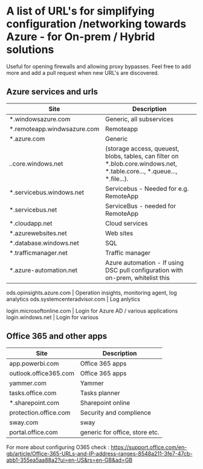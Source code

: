 # A list of URL's for simplifying configuration /networking towards Azure - for On-prem / Hybrid solutions 

Useful for opening firewalls and allowing proxy bypasses. Feel free to add more and add a pull request when new URL's are discovered.

## Azure services and urls

Site    | Description
--------|------------
*.windowsazure.com  |   Generic, all subservices
*.remoteapp.windwsazure.com | Remoteapp
*.azure.com | Generic
*.*.core.windows.net | (storage access, queuest, blobs, tables, can filter on *.blob.core.windows.net, *.table.core..., *.queue..., *.file...).
*.servicebus.windows.net    | Servicebus - Needed for e.g. RemoteApp
*.servicebus.net    | ServiceBus - needed for RemoteApp
*.cloudapp.net  | Cloud services
*.azurewebsites.net | Web sites
*.database.windows.net  | SQL 
*.trafficmanager.net    | Traffic manager
*.azure-automation.net  | Azure automation - If using DSC pull configuration with on-prem, whitelist this

ods.opinsights.azure.com | Operation insights, monitoring agent, log analytics
ods.systemcenteradvisor.com | Log anlytics


login.microsoftonline.com   | Login for Azure AD / various applications
login.windows.net   | Login for various 

## Office 365 and other apps

Site    | Description
--------|------------
app.powerbi.com | Office 365 apps
outlook.office365.com | Office 365 apps
yammer.com  | Yammer
tasks.office.com    | Tasks planner
*.sharepoint.com    | Sharepoint online
protection.office.com   | Security and complience
sway.com    | sway
portal.office.com   | generic for office, store etc.


For more about configuring O365 check : https://support.office.com/en-gb/article/Office-365-URLs-and-IP-address-ranges-8548a211-3fe7-47cb-abb1-355ea5aa88a2?ui=en-US&rs=en-GB&ad=GB 